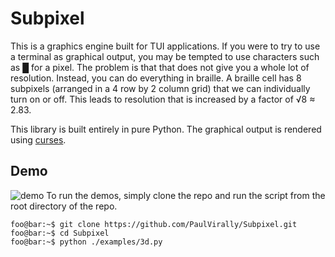 # Subpixel
This is a graphics engine built for TUI applications. If you were to try to use a terminal as graphical output, you may be tempted to use characters such as █ for a pixel. The problem is that that does not give you a whole lot of resolution. Instead, you can do everything in braille. A braille cell has 8 subpixels (arranged in a 4 row by 2 column grid) that we can individually turn on or off. This leads to resolution that is increased by a factor of √8 ≈ 2.83.

This library is built entirely in pure Python. The graphical output is rendered using [curses](https://docs.python.org/3/library/curses.html).

## Demo
![demo](https://gfycat.com/ancientringedivorybackedwoodswallow)
To run the demos, simply clone the repo and run the script from the root directory of the repo.
```console
foo@bar:~$ git clone https://github.com/PaulVirally/Subpixel.git
foo@bar:~$ cd Subpixel
foo@bar:~$ python ./examples/3d.py
```
